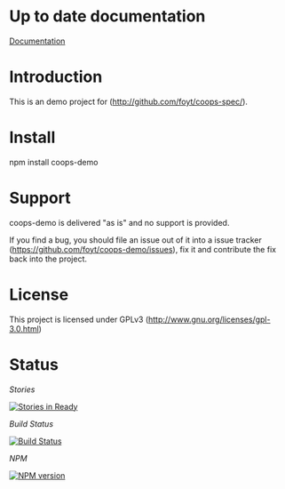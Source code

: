Up to date documentation
========================

[Documentation](http://github.com/foyt/coops-demo-node/)

Introduction
============

This is an demo project for (http://github.com/foyt/coops-spec/). 

Install
=======

npm install coops-demo

Support
=========

coops-demo is delivered "as is" and no support is provided. 

If you find a bug, you should file an issue out of it into a issue tracker (https://github.com/foyt/coops-demo/issues), fix it and contribute the fix back into the project.

License
=======

This project is licensed under GPLv3 (http://www.gnu.org/licenses/gpl-3.0.html)

Status
======

*Stories*

[![Stories in Ready](https://badge.waffle.io/foyt/coops-demo.png?label=ready&title=Ready)](https://waffle.io/foyt/coops-demo)

*Build Status*

[![Build Status](https://travis-ci.org/foyt/coops-demo.png?branch=master)](https://travis-ci.org/foyt/coops-demo)

*NPM*

[![NPM version](https://badge.fury.io/js/coops-demo.png)](http://badge.fury.io/js/coops-demo)
